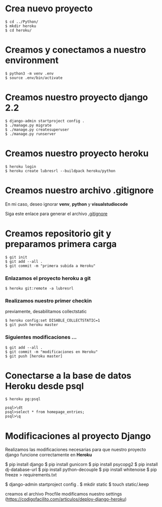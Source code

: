 # Crea nuevo proyecto
```
$ cd ../Python/
$ mkdir heroku
$ cd heroku/
```

# Creamos y conectamos a nuestro environment
```
$ python3 -m venv .env
$ source .env/bin/activate
```

# Creamos nuestro proyecto django 2.2
```
$ django-admin startproject config .
$ ./manage.py migrate
$ ./manage.py createsuperuser
$ ./manage.py runserver
```

# Creamos nuestro proyecto heroku
```
$ heroku login
$ heroku create lubresrl --buildpack heroku/python
```

<!---
# Creamos una base de datos

La db se llamará **hobby-dev**, este nombre es obligatorio en la versión gratuita
```
$ heroku addons:create heroku-postgresql:hobby-dev --app lubresrl
$ heroku run python manage.py makemigrations --settings=config.settings.heroku
$ heroku run python manage.py migrate --settings=config.settings.heroku
$ heroku run python manage.py createsuperuser --settings=config.settings.heroku
```
Credenciales de la db
Host        ec2-3-91-112-166.compute-1.amazonaws.com
Database    dfgmkdpc6aihlp
User        sbgsdoavionrbs
Port        5432
Password    74fe50b36187169c0b273ec770b3c90ab38d6cba558bc553ade0030c0c5fad1b
URI         postgres://sbgsdoavionrbs:74fe50b36187169c0b273ec770b3c90ab38d6cba558bc553ade0030c0c5fad1b@ec2-3-91-112-166.compute-1.amazonaws.com:5432/dfgmkdpc6aihlp
Heroku CLI  heroku pg:psql postgresql-cubed-68520 --app lubresrl
-->

# Creamos nuestro archivo .gitignore

En mi caso, deseo ignorar **venv**, **python** y **visualstudiocode**

Siga este enlace para generar el archivo [.gitignore](https://www.gitignore.io/?templates=venv,python,visualstudiocode)


# Creamos repositorio git y preparamos primera carga
```
$ git init
$ git add --all .
$ git commit -m "primera subida a Heroku"
```

### Enlazamos el proyecto heroku a git
```
$ heroku git:remote -a lubresrl
```

### Realizamos nuestro primer checkin
previamente, desabilitamos collectstatic
```
$ heroku config:set DISABLE_COLLECTSTATIC=1
$ git push heroku master
```


### Siguientes modificaciones ...
```
$ git add --all .
$ git commit -m "modificaciones en Heroku"
$ git push [heroku master]
```


# Conectarse a la base de datos Heroku desde psql
```
$ heroku pg:psql

psql>\dt
psql>select * from homepage_entries;
psql>\q
```


# Modificaciones al proyecto Django

Realizamos las modificaciones necesarias para que nuestro proyecto django funcione correctamente en **Heroku**






$ pip install django
$ pip install gunicorn
$ pip install psycopg2
$ pip install dj-database-url
$ pip install python-decouple
$ pip install whitenoise
$ pip freeze > requirements.txt

$ django-admin startproject config .
$ mkdir static
$ touch static/.keep

creamos el archivo Procfile
modificamos nuestro settings (https://codigofacilito.com/articulos/deploy-django-heroku)

